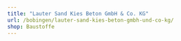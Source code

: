```yaml
---
title: "Lauter Sand Kies Beton GmbH & Co. KG"
url: /bobingen/lauter-sand-kies-beton-gmbh-und-co-kg/
shop: Baustoffe
---
```

